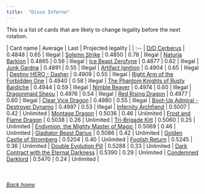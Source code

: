 ```yaml
---
title:  "Disco Inferno"
---
```


This is a list of cards that are likely to change legality before the next rotation.

| Card name | Average | Last | Projected legality |
| :-- |
[D/D Cerberus](https://db.ygoprodeck.com/card/?search=D/D%20Cerberus) | 0.4848 | 0.65 | Illegal |
[Solemn Strike](https://db.ygoprodeck.com/card/?search=Solemn%20Strike) | 0.4850 | 0.78 | Illegal |
[Naturia Barkion](https://db.ygoprodeck.com/card/?search=Naturia%20Barkion) | 0.4865 | 0.56 | Illegal |
[Ice Beast Zerofyne](https://db.ygoprodeck.com/card/?search=Ice%20Beast%20Zerofyne) | 0.4877 | 0.62 | Illegal |
[Junk Gardna](https://db.ygoprodeck.com/card/?search=Junk%20Gardna) | 0.4891 | 0.55 | Illegal |
[Artifact Ignition](https://db.ygoprodeck.com/card/?search=Artifact%20Ignition) | 0.4904 | 0.65 | Illegal |
[Destiny HERO - Dasher](https://db.ygoprodeck.com/card/?search=Destiny%20HERO%20-%20Dasher) | 0.4909 | 0.55 | Illegal |
[Right Arm of the Forbidden One](https://db.ygoprodeck.com/card/?search=Right%20Arm%20of%20the%20Forbidden%20One) | 0.4940 | 0.58 | Illegal |
[The Phantom Knights of Rusty Bardiche](https://db.ygoprodeck.com/card/?search=The%20Phantom%20Knights%20of%20Rusty%20Bardiche) | 0.4944 | 0.59 | Illegal |
[Nimble Beaver](https://db.ygoprodeck.com/card/?search=Nimble%20Beaver) | 0.4974 | 0.60 | Illegal |
[Dragonmaid Sheou](https://db.ygoprodeck.com/card/?search=Dragonmaid%20Sheou) | 0.4976 | 0.54 | Illegal |
[Red Rising Dragon](https://db.ygoprodeck.com/card/?search=Red%20Rising%20Dragon) | 0.4977 | 0.60 | Illegal |
[Clear Vice Dragon](https://db.ygoprodeck.com/card/?search=Clear%20Vice%20Dragon) | 0.4980 | 0.55 | Illegal |
[Boot-Up Admiral - Destroyer Dynamo](https://db.ygoprodeck.com/card/?search=Boot-Up%20Admiral%20-%20Destroyer%20Dynamo) | 0.4997 | 0.53 | Illegal |
[Infernity Archfiend](https://db.ygoprodeck.com/card/?search=Infernity%20Archfiend) | 0.5007 | 0.42 | Unlimited |
[Montage Dragon](https://db.ygoprodeck.com/card/?search=Montage%20Dragon) | 0.5036 | 0.46 | Unlimited |
[Frost and Flame Dragon](https://db.ygoprodeck.com/card/?search=Frost%20and%20Flame%20Dragon) | 0.5038 | 0.26 | Unlimited |
[Tri-Brigade Kitt](https://db.ygoprodeck.com/card/?search=Tri-Brigade%20Kitt) | 0.5060 | 0.25 | Unlimited |
[Endymion, the Mighty Master of Magic](https://db.ygoprodeck.com/card/?search=Endymion,%20the%20Mighty%20Master%20of%20Magic) | 0.5069 | 0.46 | Unlimited |
[Gladiator Beast Darius](https://db.ygoprodeck.com/card/?search=Gladiator%20Beast%20Darius) | 0.5086 | 0.42 | Unlimited |
[Golden Castle of Stromberg](https://db.ygoprodeck.com/card/?search=Golden%20Castle%20of%20Stromberg) | 0.5204 | 0.40 | Unlimited |
[Foolish Return](https://db.ygoprodeck.com/card/?search=Foolish%20Return) | 0.5245 | 0.36 | Unlimited |
[Double Evolution Pill](https://db.ygoprodeck.com/card/?search=Double%20Evolution%20Pill) | 0.5288 | 0.33 | Unlimited |
[Dark Contract with the Eternal Darkness](https://db.ygoprodeck.com/card/?search=Dark%20Contract%20with%20the%20Eternal%20Darkness) | 0.5390 | 0.29 | Unlimited |
[Condemned Darklord](https://db.ygoprodeck.com/card/?search=Condemned%20Darklord) | 0.5470 | 0.24 | Unlimited |

<br>

###### [Back home](index)